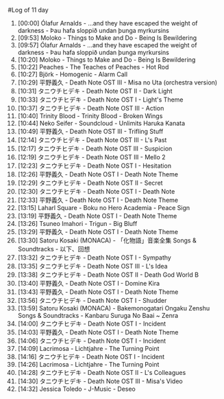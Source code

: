 #Log of 11 day

1. [00:00] Ólafur Arnalds - ...and they have escaped the weight of darkness - Þau hafa sloppið undan þunga myrkursins
1. [09:53] Moloko - Things to Make and Do - Being Is Bewildering
1. [09:57] Ólafur Arnalds - ...and they have escaped the weight of darkness - Þau hafa sloppið undan þunga myrkursins
1. [10:20] Moloko - Things to Make and Do - Being Is Bewildering
1. [10:22] Peaches - The Teaches of Peaches - Hot Rod
1. [10:27] Björk - Homogenic - Alarm Call
1. [10:29] 平野義久 - Death Note OST III - Misa no Uta (orchestra version)
1. [10:31] タニウチヒデキ - Death Note OST II - Dark Light
1. [10:33] タニウチヒデキ - Death Note OST I - Light's Theme
1. [10:37] タニウチヒデキ - Death Note OST III - Action
1. [10:40] Trinity Blood - Trinity Blood - Broken Wings
1. [10:44] Neko Seifer - Soundcloud - Unlimits Haruka Kanata
1. [10:49] 平野義久 - Death Note OST III - Trifling Stuff
1. [12:14] タニウチヒデキ - Death Note OST III - L's Past
1. [12:17] タニウチヒデキ - Death Note OST III - Suspicion
1. [12:19] タニウチヒデキ - Death Note OST III - Mello 2
1. [12:23] タニウチヒデキ - Death Note OST I - Hesitation
1. [12:26] 平野義久 - Death Note OST I - Death Note Theme
1. [12:29] タニウチヒデキ - Death Note OST II - Secret
1. [12:30] タニウチヒデキ - Death Note OST I - Death Note
1. [12:33] 平野義久 - Death Note OST I - Death Note Theme
1. [13:15] Laharl Square - Boku no Hero Academia - Peace Sign
1. [13:19] 平野義久 - Death Note OST I - Death Note Theme
1. [13:26] Tsuneo Imahori - Trigun - Big Bluff
1. [13:29] 平野義久 - Death Note OST I - Death Note Theme
1. [13:30] Satoru Kosaki (MONACA) - 「化物語」音楽全集 Songs & Soundtracks - 以下、回想
1. [13:32] タニウチヒデキ - Death Note OST I - Sympathy
1. [13:35] タニウチヒデキ - Death Note OST III - L's Idea
1. [13:38] タニウチヒデキ - Death Note OST II - Death God World B
1. [13:40] 平野義久 - Death Note OST I - Domine Kira
1. [13:43] 平野義久 - Death Note OST I - Death Note Theme
1. [13:56] タニウチヒデキ - Death Note OST I - Shudder
1. [13:59] Satoru Kosaki (MONACA) - Bakemonogatari Ongaku Zenshu Songs & Soundtracks - Kanbaru Suruga No Baai ~ Zenra
1. [14:00] タニウチヒデキ - Death Note OST I - Incident
1. [14:03] 平野義久 - Death Note OST I - Death Note Theme
1. [14:06] タニウチヒデキ - Death Note OST I - Incident
1. [14:09] Lacrimosa - Lichtjahre - The Turning Point
1. [14:16] タニウチヒデキ - Death Note OST I - Incident
1. [14:26] Lacrimosa - Lichtjahre - The Turning Point
1. [14:28] タニウチヒデキ - Death Note OST II - L's Colleagues
1. [14:30] タニウチヒデキ - Death Note OST III - Misa's Video
1. [14:32] Jessica Toledo - J-Music - Deseo
